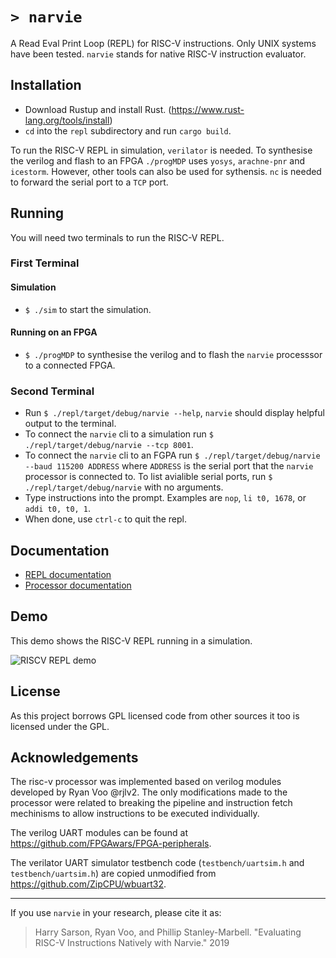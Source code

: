 # `> narvie`

A Read Eval Print Loop (REPL) for RISC-V instructions.
Only UNIX systems have been tested.
`narvie` stands for native RISC-V instruction evaluator.

## Installation

* Download Rustup and install Rust. (<https://www.rust-lang.org/tools/install>)
* `cd` into the `repl` subdirectory and run `cargo build`.

To run the RISC-V REPL in simulation, `verilator` is needed.
To synthesise the verilog and flash to an FPGA `./progMDP` uses `yosys`, `arachne-pnr` and `icestorm`.
However, other tools can also be used for sythensis.
`nc` is needed to forward the serial port to a `TCP` port.

## Running

You will need two terminals to run the RISC-V REPL.

### First Terminal

#### Simulation

* `$ ./sim` to start the simulation.

#### Running on an FPGA

* `$ ./progMDP` to synthesise the verilog and to flash the `narvie` processsor to a connected FPGA.

### Second Terminal

* Run `$ ./repl/target/debug/narvie --help`, `narvie` should display helpful output to the terminal.
* To connect the `narvie` cli to a simulation run `$ ./repl/target/debug/narvie --tcp 8001`.
* To connect the `narvie` cli to an FGPA run `$ ./repl/target/debug/narvie --baud 115200 ADDRESS` where `ADDRESS` is the serial port that the `narvie` processor is connected to. To list avialible serial ports, run `$ ./repl/target/debug/narvie` with no arguments.
* Type instructions into the prompt. Examples are `nop`, `li t0, 1678`, or `addi t0, t0, 1`.
* When done, use `ctrl-c` to quit the repl.

## Documentation

* [REPL documentation](documentation/repl.md)
* [Processor documentation](documentation/processor.md)

## Demo

This demo shows the RISC-V REPL running in a simulation.

![RISCV REPL demo](/images/demo.gif?raw=true)

## License

As this project borrows GPL licensed code from other sources it too is licensed under the GPL.

## Acknowledgements

The risc-v processor was implemented based on verilog modules developed by Ryan Voo @rjlv2.
The only modifications made to the processor were related to breaking the pipeline and instruction fetch mechinisms to allow instructions to be executed individually.

The verilog UART modules can be found at <https://github.com/FPGAwars/FPGA-peripherals>.

The verilator UART simulator testbench code (`testbench/uartsim.h` and `testbench/uartsim.h`) are copied unmodified from <https://github.com/ZipCPU/wbuart32>.

---

If you use `narvie` in your research, please cite it as:

> Harry Sarson, Ryan Voo, and Phillip Stanley-Marbell.
"Evaluating RISC-V Instructions Natively with Narvie."
2019
